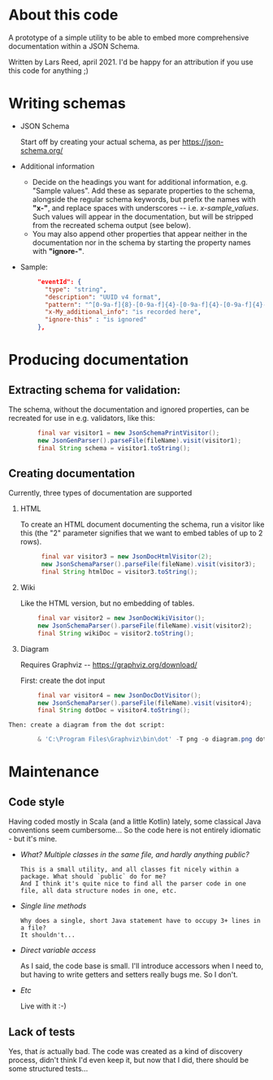 # About this code

A prototype of a simple utility to be able to embed more comprehensive documentation within a JSON Schema.

Written by Lars Reed, april 2021. I'd be happy for an attribution if you use this code for anything ;)

# Writing schemas

* JSON Schema

    Start off by creating your actual schema, as per https://json-schema.org/
  
* Additional information

    * Decide on the headings you want for additional information, e.g. "Sample values".
      Add these as separate properties to the schema, alongside the regular schema keywords,
      but prefix the names with **"x-"**, and replace spaces with underscores -- i.e. *x-sample_values*.
      Such values will appear in the documentation, but will be stripped from the recreated schema output (see below).
    * You may also append other properties that appear neither in the documentation nor in the schema
      by starting the property names with **"ignore-"**.

* Sample:
```json
        "eventId": {
          "type": "string",
          "description": "UUID v4 format",
          "pattern": "^[0-9a-f]{8}-[0-9a-f]{4}-[0-9a-f]{4}-[0-9a-f]{4}-[0-9a-f]{12}$",
          "x-My_additional_info": "is recorded here",
          "ignore-this" : "is ignored"
        },
```

# Producing documentation

## **Extracting schema for validation:**

The schema, without the documentation and ignored properties, can be recreated
for use in e.g. validators, like this:

```java
        final var visitor1 = new JsonSchemaPrintVisitor();
        new JsonGenParser().parseFile(fileName).visit(visitor1);
        final String schema = visitor1.toString();
```
 
## **Creating documentation**
  
Currently, three types of documentation are supported

1. HTML
   
    To create an HTML document documenting the schema, run a visitor like this
(the "2" parameter signifies that we want to embed tables of up to 2 rows).

```java
         final var visitor3 = new JsonDocHtmlVisitor(2);
         new JsonSchemaParser().parseFile(fileName).visit(visitor3);
         final String htmlDoc = visitor3.toString();
```

2. Wiki

   Like the HTML version, but no embedding of tables.

```java
        final var visitor2 = new JsonDocWikiVisitor();
        new JsonSchemaParser().parseFile(fileName).visit(visitor2);
        final String wikiDoc = visitor2.toString();
```

3. Diagram

    Requires Graphviz -- https://graphviz.org/download/

    First: create the dot input

```java
        final var visitor4 = new JsonDocDotVisitor();
        new JsonSchemaParser().parseFile(fileName).visit(visitor4);
        final String dotDoc = visitor4.toString();
```

    Then: create a diagram from the dot script:

```PowerSHell
        & 'C:\Program Files\Graphviz\bin\dot' -T png -o diagram.png dotscript.txt
```


# Maintenance

## **Code style**

Having coded mostly in Scala (and a little Kotlin) lately, some classical Java conventions seem cumbersome...
So the code here is not entirely idiomatic - but it's mine. 

* *What? Multiple classes in the same file, and hardly anything public?*

      This is a small utility, and all classes fit nicely within a package. What should `public` do for me?
      And I think it's quite nice to find all the parser code in one file, all data structure nodes in one, etc.

* *Single line methods*

      Why does a single, short Java statement have to occupy 3+ lines in a file?
      It shouldn't...

* *Direct variable access*

    As I said, the code base is small. I'll introduce accessors when I need to,
    but having to write getters and setters really bugs me. So I don't.

* *Etc*

    Live with it :-) 

## **Lack of tests**

Yes, that *is* actually bad.  The code was created as a kind of discovery process, didn't think I'd even keep it,
but now that I did, there should be some structured tests...